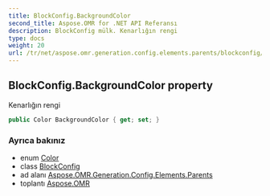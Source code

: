 ```yaml
---
title: BlockConfig.BackgroundColor
second_title: Aspose.OMR for .NET API Referansı
description: BlockConfig mülk. Kenarlığın rengi
type: docs
weight: 20
url: /tr/net/aspose.omr.generation.config.elements.parents/blockconfig/backgroundcolor/
---
```

## BlockConfig.BackgroundColor property

Kenarlığın rengi

```csharp
public Color BackgroundColor { get; set; }
```

### Ayrıca bakınız

* enum [Color](../../../aspose.omr.generation/color/)
* class [BlockConfig](../)
* ad alanı [Aspose.OMR.Generation.Config.Elements.Parents](../../blockconfig/)
* toplantı [Aspose.OMR](../../../)


